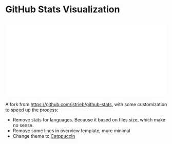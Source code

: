 # GitHub Stats Visualization

![](https://github.com/ngntrgduc/github-stats/blob/master/generated/overview.svg)

A fork from https://github.com/jstrieb/github-stats, with some 
customization to speed up the process:

- Remove stats for languages. Because it based on files size, which make no sense. 
- Remove some lines in overview template, more minimal
- Change theme to [Catppuccin](https://github.com/catppuccin/catppuccin)